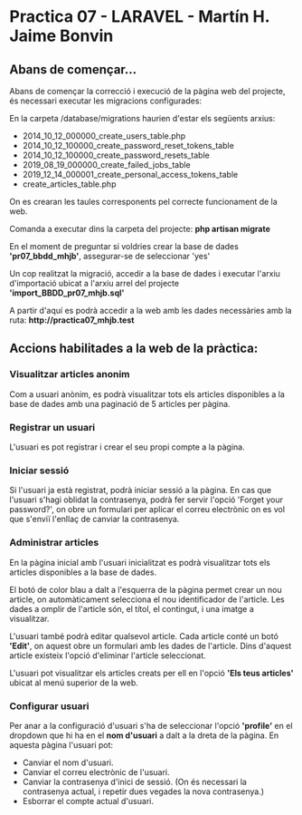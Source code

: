 <h1>Practica 07 - LARAVEL - Martín H. Jaime Bonvin</h1>

<h2>Abans de començar...</h2>

<p>Abans de començar la correcció i execució de la pàgina web del projecte, és necessari executar les migracions configurades:</p>
<p>
En la carpeta /database/migrations haurien d'estar els següents arxius:
<ul>
  <li>  2014_10_12_000000_create_users_table.php </li>
   <li> 2014_10_12_100000_create_password_reset_tokens_table</li>
  <li>  2014_10_12_100000_create_password_resets_table</li>
   <li> 2019_08_19_000000_create_failed_jobs_table</li>
   <li> 2019_12_14_000001_create_personal_access_tokens_table</li>
    <li>create_articles_table.php</li>
</ul>
On es crearan les taules corresponents pel correcte funcionament de la web.</p>

<p>
Comanda a executar dins la carpeta del projecte: <b>php artisan migrate</b>

En el moment de preguntar si voldries crear la base de dades <b>'pr07_bbdd_mhjb'</b>, assegurar-se de seleccionar 'yes'
</p>

<p>Un cop realitzat la migració, accedir a la base de dades i executar l'arxiu d'importació ubicat a l'arxiu arrel del projecte <b>'import_BBDD_pr07_mhjb.sql'</b></p>

<p>A partir d'aquí es podrà accedir a la web amb les dades necessàries amb la ruta:
<b>http://practica07_mhjb.test</b> </p>

<h2>Accions habilitades a la web de la pràctica:</h2>

<h3>Visualitzar articles anonim</h3>
<p>Com a usuari anònim, es podrà visualitzar tots els articles disponibles a la base de dades amb una paginació de 5 articles per pàgina.</p>

<h3> Registrar un usuari</h3>
<p>L'usuari es pot registrar i crear el seu propi compte a la pàgina.</p>

<h3> Iniciar sessió </h3>
<p>Si l'usuari ja està registrat, podrà iniciar sessió a la pàgina.
En cas que l'usuari s'hagi oblidat la contrasenya, podrà fer servir l'opció 'Forget your password?', on obre un formulari per aplicar el correu electrònic on es vol que s'enviï l'enllaç de canviar la contrasenya.</p>

<h3>Administrar articles</h3>
<p>En la pàgina inicial amb l'usuari inicialitzat es podrà visualitzar tots els articles disponibles a la base de dades.

El botó de color blau a dalt a l'esquerra de la pàgina permet crear un nou article, on automàticament selecciona el nou identificador de l'article. Les dades a omplir de l'article són, el títol, el contingut, i una imatge a visualitzar.
    
L'usuari també podrà editar qualsevol article. Cada article conté un botó <b>'Edit'</b>, on aquest obre un formulari amb les dades de l'article.
Dins d'aquest article existeix l'opció d'eliminar l'article seleccionat.

L'usuari pot visualitzar els articles creats per ell en l'opció <b>'Els teus articles'</b> ubicat al menú superior de la web.</p>

<h3>Configurar usuari </h3>
<p>Per anar a la configuració d'usuari s'ha de seleccionar l'opció <b>'profile'</b> en el dropdown que hi ha en el <b> nom d'usuari</b> a dalt a la dreta de la pàgina.
En aquesta pàgina l'usuari pot:
<ul>
    <li>Canviar el nom d'usuari.</li>
    <li>Canviar el correu electrònic de l'usuari.</li>
    <li>Canviar la contrasenya d'inici de sessió. (On és necessari la contrasenya actual, i repetir dues vegades la nova contrasenya.)</li>
    <li>Esborrar el compte actual d'usuari.</li>
</ul>
</p>


